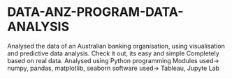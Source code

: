 # DATA-ANZ-PROGRAM-DATA-ANALYSIS
Analysed the data of an Australian banking organisation, using visualisation and predictive data analysis. Check it out, its easy and simple
Completely based on real data. Analysed using Python programming
Modules used-> numpy, pandas, matplotlib, seaborn
software used-> Tableau, Jupyte Lab
